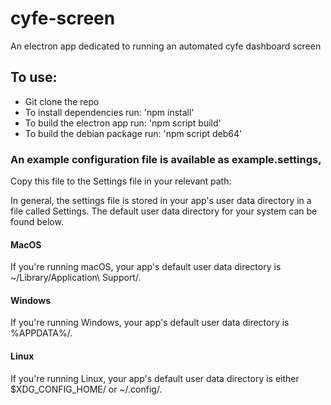 # cyfe-screen

An electron app dedicated to running an automated cyfe dashboard screen

## To use:

- Git clone the repo
- To install dependencies run: 'npm install'
- To build the electron app run: 'npm script build'
- To build the debian package run: 'npm script deb64'
  
### An example configuration file is available as example.settings,

Copy this file to the Settings file in your relevant path:

In general, the settings file is stored in your app's user data directory in a file called Settings. The default user data directory for your system can be found below.

#### MacOS

If you're running macOS, your app's default user data directory is ~/Library/Application\ Support/<Your App>.

#### Windows

If you're running Windows, your app's default user data directory is %APPDATA%/<Your App>.

#### Linux

If you're running Linux, your app's default user data directory is either $XDG_CONFIG_HOME/<Your App> or ~/.config/<Your App>.
